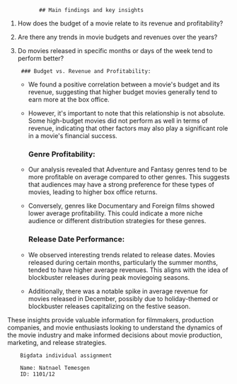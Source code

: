               ## Main findings and key insights

1. How does the budget of a movie relate to its revenue and profitability?
2. Are there any trends in movie budgets and revenues over the years?
3. Do movies released in specific months or days of the week tend to perform better?

        ### Budget vs. Revenue and Profitability:
   - We found a positive correlation between a movie's budget and its revenue, suggesting that higher budget movies generally tend to earn more at the box office.
   - However, it's important to note that this relationship is not absolute. Some high-budget movies did not perform as well in terms of revenue, indicating that other factors may also play a significant role in a movie's financial success.

     ### Genre Profitability:
   - Our analysis revealed that Adventure and Fantasy genres tend to be more profitable on average compared to other genres. This suggests that audiences may have a strong preference for these types of movies, leading to higher box office returns.
   - Conversely, genres like Documentary and Foreign films showed lower average profitability. This could indicate a more niche audience or different distribution strategies for these genres.

     ### Release Date Performance:
   - We observed interesting trends related to release dates. Movies released during certain months, particularly the summer months, tended to have higher average revenues. This aligns with the idea of blockbuster releases during peak moviegoing seasons.
   - Additionally, there was a notable spike in average revenue for movies released in December, possibly due to holiday-themed or blockbuster releases capitalizing on the festive season.

These insights provide valuable information for filmmakers, production companies, and movie enthusiasts looking to understand the dynamics of the movie industry and make informed decisions about movie production, marketing, and release strategies.





        Bigdata individual assignment

        Name: Natnael Temesgen
        ID: 1101/12
